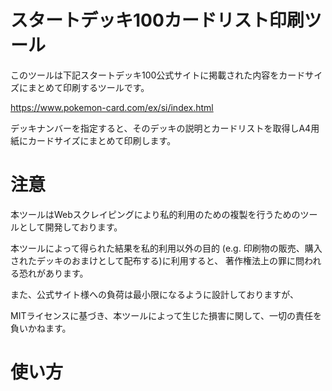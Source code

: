 # スタートデッキ100カードリスト印刷ツール

このツールは下記スタートデッキ100公式サイトに掲載された内容をカードサイズにまとめて印刷するツールです。

https://www.pokemon-card.com/ex/si/index.html

デッキナンバーを指定すると、そのデッキの説明とカードリストを取得しA4用紙にカードサイズにまとめて印刷します。

# 注意

本ツールはWebスクレイピングにより私的利用のための複製を行うためのツールとして開発しております。

本ツールによって得られた結果を私的利用以外の目的
(e.g. 印刷物の販売、購入されたデッキのおまけとして配布する)に利用すると、
著作権法上の罪に問われる恐れがあります。

また、公式サイト様への負荷は最小限になるように設計しておりますが、

MITライセンスに基づき、本ツールによって生じた損害に関して、一切の責任を負いかねます。

# 使い方

